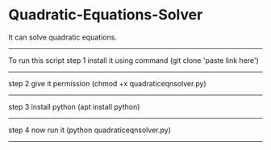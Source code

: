 # Quadratic-Equations-Solver
It can solve quadratic equations.

___________________________
To run this script
step 1 install it using command
(git clone 'paste link here')
_____________
step 2 give it permission
(chmod +x quadraticeqnsolver.py)
_____________
step 3 install python
(apt install python)
_____________
step 4 now run it
(python quadraticeqnsolver.py)
____________________________
